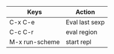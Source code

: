 | Keys | Action |
|------|--------|
| C-x C-e | Eval last sexp |
| C-c C-r | eval region |
| M-x run-scheme | start repl |
